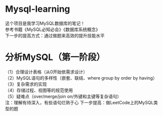 # Mysql-learning
这个项目是我学习MySQL数据库的笔记！<br>
参考书籍《MySQL必知必会》《数据库系统概念》<br>
下一步的提高方式：通过做题来高效的提升技能水平

# 分析MySQL（第一阶段）
（1）合理设计表格（从0开始依需求设计）<br>
（2）MySQL语句的多样性（嵌套、联结、where  group by  order by  having）<br>
（3）复杂需求的实现<br>
（4）存储过程、视图等的规范使用<br>
（5）疑难点（over/merge/join on/外键和主键等复杂语句）<br>
注：理解有待深入，有些语句烂熟于心
下一步提高：做LeetCode上的MySQL类型的题
